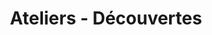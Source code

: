 ---
title: "Ateliers - Découvertes"
description: "This is a description"
draft: false
layout: formationlist
---